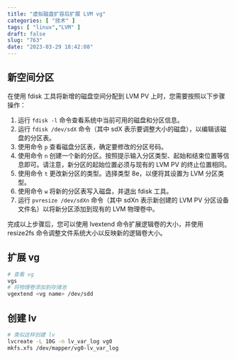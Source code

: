 ```yaml
---
title: "虚拟磁盘扩容后扩展 LVM vg"
categories: [ "技术" ]
tags: [ "linux","LVM" ]
draft: false
slug: "763"
date: "2023-03-29 18:42:08"
---
```


## 新空间分区

在使用 fdisk 工具将新增的磁盘空间分配到 LVM PV 上时，您需要按照以下步骤操作：

1. 运行 `fdisk -l` 命令查看系统中当前可用的磁盘和分区信息。
2. 运行 `fdisk /dev/sdX` 命令（其中 sdX 表示要调整大小的磁盘），以编辑该磁盘的分区表。
3. 使用命令 `p` 查看磁盘分区表，确定要修改的分区号码。
4. 使用命令 `n` 创建一个新的分区。按照提示输入分区类型、起始和结束位置等信息即可。请注意，新分区的起始位置必须与现有的 LVM PV 的终止位置相同。
5. 使用命令 `t` 更改新分区的类型。选择类型 8e，以便将其设置为 LVM 分区类型。
6. 使用命令 `w` 将新的分区表写入磁盘，并退出 fdisk 工具。
7. 运行 `pvresize /dev/sdXn` 命令（其中 sdXn 表示新创建的 LVM PV 分区设备文件名）以将新分区添加到现有的 LVM 物理卷中。

完成以上步骤后，您可以使用 lvextend 命令扩展逻辑卷的大小，并使用 resize2fs 命令调整文件系统大小以反映新的逻辑卷大小。

## 扩展 vg

```bash
# 查看 vg
vgs
# 将物理卷添加到存储池
vgextend <vg name> /dev/sdd
```

## 创建 lv

```bash
# 类似这样创建 lv
lvcreate -L 10G -n lv_var_log vg0
mkfs.xfs /dev/mapper/vg0-lv_var_log
```

